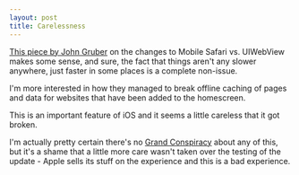 ```yaml
---
layout: post
title: Carelessness
---
```


[This piece by John Gruber](http://daringfireball.net/2011/03/nitro_ios_43) on the changes to Mobile Safari vs. UIWebView makes some sense, and sure, the fact that things aren't any slower anywhere, just faster in some places is a complete non-issue.

I'm more interested in how they managed to break offline caching of pages and data for websites that have been added to the homescreen.

This is an important feature of iOS and it seems a little careless that it got broken.

I'm actually pretty certain there's no [Grand Conspiracy](https://twitter.com/diveintomark/status/48512225597591552) about any of this, but it's a shame that a little more care wasn't taken over the testing of the update - Apple sells its stuff on the experience and this is a bad experience.